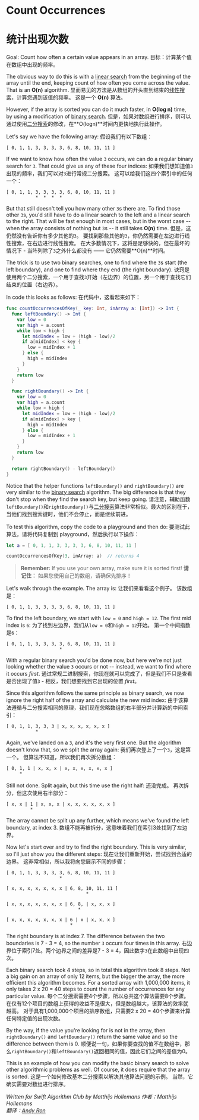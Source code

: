 # Count Occurrences
# 统计出现次数

Goal: Count how often a certain value appears in an array.
目标：计算某个值在数组中出现的频率。

The obvious way to do this is with a [linear search](../Linear%20Search/) from the beginning of the array until the end, keeping count of how often you come across the value. That is an **O(n)** algorithm.
显而易见的方法是从数组的开头直到结束的[线性搜索](../Linear％20Search/README_zh.md)，计算您遇到该值的频率。 这是一个 **O(n)** 算法。

However, if the array is sorted you can do it much faster, in **O(log n)** time, by using a modification of [binary search](../Binary%20Search/).
但是，如果对数组进行排序，则可以通过使用[二分搜索](../Binary％20Search/README_zh.md)的修改，在**O(logn)**时间内更快地执行此操作。

Let's say we have the following array:
假设我们有以下数组：

	[ 0, 1, 1, 3, 3, 3, 3, 6, 8, 10, 11, 11 ]

If we want to know how often the value `3` occurs, we can do a regular binary search for `3`. That could give us any of these four indices:
如果我们想知道值`3`出现的频率，我们可以对`3`进行常规二分搜索。 这可以给我们这四个索引中的任何一个：

	[ 0, 1, 1, 3, 3, 3, 3, 6, 8, 10, 11, 11 ]
	           *  *  *  *

But that still doesn't tell you how many other `3`s there are. To find those other `3`s, you'd still have to do a linear search to the left and a linear search to the right. That will be fast enough in most cases, but in the worst case -- when the array consists of nothing but `3`s -- it still takes **O(n)** time.
但是，这仍然没有告诉你有多少其他的`3`。 要找到那些其他的`3`，你仍然需要在左边进行线性搜索，在右边进行线性搜索。 在大多数情况下，这将是足够快的，但在最坏的情况下 - 当阵列除了`3`之外什么都没有 —— 它仍然需要**O(n)**时间。

The trick is to use two binary searches, one to find where the `3`s start (the left boundary), and one to find where they end (the right boundary).
诀窍是使用两个二分搜索，一个用于查找`3`开始（左边界）的位置，另一个用于查找它们结束的位置（右边界）。

In code this looks as follows:
在代码中，这看起来如下：

```swift
func countOccurrencesOfKey(_ key: Int, inArray a: [Int]) -> Int {
  func leftBoundary() -> Int {
    var low = 0
    var high = a.count
    while low < high {
      let midIndex = low + (high - low)/2
      if a[midIndex] < key {
        low = midIndex + 1
      } else {
        high = midIndex
      }
    }
    return low
  }

  func rightBoundary() -> Int {
    var low = 0
    var high = a.count
    while low < high {
      let midIndex = low + (high - low)/2
      if a[midIndex] > key {
        high = midIndex
      } else {
        low = midIndex + 1
      }
    }
    return low
  }

  return rightBoundary() - leftBoundary()
}
```

Notice that the helper functions `leftBoundary()` and `rightBoundary()` are very similar to the [binary search](../Binary%20Search/) algorithm. The big difference is that they don't stop when they find the search key, but keep going.
请注意，辅助函数`leftBoundary()`和`rightBoundary()`与[二分搜索](../Binary％20Search/README_zh.md)算法非常相似。最大的区别在于，当他们找到搜索键时，他们不会停止，而是继续前进。

To test this algorithm, copy the code to a playground and then do:
要测试此算法，请将代码复制到 playground，然后执行以下操作：

```swift
let a = [ 0, 1, 1, 3, 3, 3, 3, 6, 8, 10, 11, 11 ]

countOccurrencesOfKey(3, inArray: a)  // returns 4
```

> **Remember:** If you use your own array, make sure it is sorted first!
> **请记住：** 如果您使用自己的数组，请确保先排序！

Let's walk through the example. The array is:
让我们来看看这个例子。 该数组是：

	[ 0, 1, 1, 3, 3, 3, 3, 6, 8, 10, 11, 11 ]

To find the left boundary, we start with `low = 0` and `high = 12`. The first mid index is `6`:
为了找到左边界，我们从`low = 0`和`high = 12`开始。 第一个中间指数是`6`：

	[ 0, 1, 1, 3, 3, 3, 3, 6, 8, 10, 11, 11 ]
	                    *

With a regular binary search you'd be done now, but here we're not just looking whether the value `3` occurs or not -- instead, we want to find where it occurs *first*.
通过常规二进制搜索，你现在就可以完成了，但是我们不只是查看是否出现了值`3` - 相反，我们想要找到它出现的位置 *first*。

Since this algorithm follows the same principle as binary search, we now ignore the right half of the array and calculate the new mid index:
由于该算法遵循与二分搜索相同的原理，我们现在忽略数组的右半部分并计算新的中间索引：

	[ 0, 1, 1, 3, 3, 3 | x, x, x, x, x, x ]
	           *

Again, we've landed on a `3`, and it's the very first one. But the algorithm doesn't know that, so we split the array again:
我们再次登上了一个`3`，这是第一个。 但算法不知道，所以我们再次拆分数组：

	[ 0, 1, 1 | x, x, x | x, x, x, x, x, x ]
	     *

Still not done. Split again, but this time use the right half:
还没完成。 再次拆分，但这次使用右半部分：

	[ x, x | 1 | x, x, x | x, x, x, x, x, x ]
	         *

The array cannot be split up any further, which means we've found the left boundary, at index 3.
数组不能再被拆分，这意味着我们在索引3处找到了左边界。

Now let's start over and try to find the right boundary. This is very similar, so I'll just show you the different steps:
现在让我们重新开始，尝试找到合适的边界。 这非常相似，所以我将向您展示不同的步骤：

	[ 0, 1, 1, 3, 3, 3, 3, 6, 8, 10, 11, 11 ]
	                    *

	[ x, x, x, x, x, x, x | 6, 8, 10, 11, 11 ]
	                              *

	[ x, x, x, x, x, x, x | 6, 8, | x, x, x ]
	                           *

	[ x, x, x, x, x, x, x | 6 | x | x, x, x ]
	                        *

The right boundary is at index 7. The difference between the two boundaries is 7 - 3 = 4, so the number `3` occurs four times in this array.
右边界位于索引7处。两个边界之间的差异是7 - 3 = 4，因此数字`3`在此数组中出现四次。

Each binary search took 4 steps, so in total this algorithm took 8 steps. Not a big gain on an array of only 12 items, but the bigger the array, the more efficient this algorithm becomes. For a sorted array with 1,000,000 items, it only takes 2 x 20 = 40 steps to count the number of occurrences for any particular value.
每个二分搜索需要4个步骤，所以总共这个算法需要8个步骤。 在仅有12个项目的数组上获得的收益不是很大，但是数组越大，该算法的效率就越高。 对于具有1,000,000个项目的排序数组，只需要2 x 20 = 40个步骤来计算任何特定值的出现次数。

By the way, if the value you're looking for is not in the array, then `rightBoundary()` and `leftBoundary()` return the same value and so the difference between them is 0.
顺便说一句，如果你要查找的值不在数组中，那么`rightBoundary()`和`leftBoundary()`返回相同的值，因此它们之间的差值为0。

This is an example of how you can modify the basic binary search to solve other algorithmic problems as well. Of course, it does require that the array is sorted.
这是一个如何修改基本二分搜索以解决其他算法问题的示例。 当然，它确实需要对数组进行排序。

*Written for Swift Algorithm Club by Matthijs Hollemans*
*作者：Matthijs Hollemans*   
*翻译：[Andy Ron](https://github.com/andyRon)*
